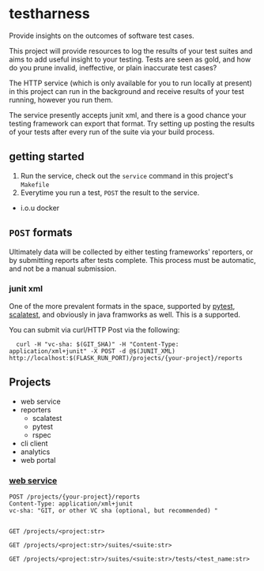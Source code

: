 # testharness

Provide insights on the outcomes of software test cases.

This project will provide resources to log the results of your test suites and aims
to add useful insight to your testing. Tests are seen as gold, and how do you prune
invalid, ineffective, or plain inaccurate test cases?

The HTTP service (which is only available for you to run locally at present) in this project
can run in the background and receive results of your test running, however you run them.

The service presently accepts junit xml, and there is a good chance your testing framework 
can export that format.  Try setting up posting the results of your tests after every run
of the suite via your build process.


## getting started

1. Run the service, check out the `service` command in this project's `Makefile`
2. Everytime you run a test, `POST` the result to the service.
  - i.o.u docker

## `POST` formats

Ultimately data will be collected by either testing frameworks' reporters, or by submitting reports after
tests complete.  This process must be automatic, and not be a manual submission.

### junit xml

One of the more prevalent formats in the space, supported by [pytest](https://docs.pytest.org/en/latest/), [scalatest](), 
and obviously in java framworks as well.  This is a supported.

You can submit via curl/HTTP Post via the following:

```
  curl -H "vc-sha: $(GIT_SHA)" -H "Content-Type: application/xml+junit" -X POST -d @$(JUNIT_XML) http://localhost:$(FLASK_RUN_PORT)/projects/{your-project}/reports
```

## Projects

- web service
- reporters
  - scalatest
  - pytest
  - rspec
- cli client
- analytics
- web portal


### [web service](http://c.es/testharness/service)


```HTTP
POST /projects/{your-project}/reports
Content-Type: application/xml+junit
vc-sha: "GIT, or other VC sha (optional, but recommended) "


GET /projects/<project:str>

GET /projects/<project:str>/suites/<suite:str>

GET /projects/<project:str>/suites/<suite:str>/tests/<test_name:str>

```

